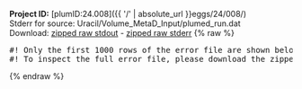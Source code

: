 **Project ID:** [plumID:24.008]({{ '/' | absolute_url }}eggs/24/008/)  
Stderr for source:  Uracil/Volume_MetaD_Input/plumed_run.dat   
Download: [zipped raw stdout](plumed_run.dat.plumed.stdout.txt.zip) - [zipped raw stderr](plumed_run.dat.plumed.stderr.txt.zip) 
{% raw %}
<pre>
#! Only the first 1000 rows of the error file are shown below
#! To inspect the full error file, please download the zipped raw stderr file above
</pre>
{% endraw %}
